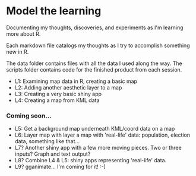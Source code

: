 # Model the learning

Documenting my thoughts, discoveries, and experiments as I'm learning more about R.

Each markdown file catalogs my thoughts as I try to accomplish something new in R.

The data folder contains files with all the data I used along the way.  The scripts folder contains code for the finished product from each session.

- L1: Examining map data in R, creating a basic map
- L2: Adding another aesthetic layer to a map
- L3: Creating a very basic shiny app
- L4: Creating a map from KML data

### Coming soon...

- L5: Get a background map underneath KML/coord data on a map
- L6: Layer map with layer a map with 'real-life' data: population, election data, something like that...
- L7? Another shiny app with a few more moving pieces.  Two or three inputs?  Graph and text output?
- L8? Combine L4 & L5: shiny apps representing 'real-life' data.
- L9? gganimate...  I'm coming for it!  :-)
